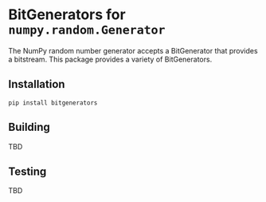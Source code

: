 # BitGenerators for `numpy.random.Generator`

The NumPy random number generator accepts a BitGenerator that provides
a bitstream. This package provides a variety of BitGenerators.


## Installation

`pip install bitgenerators`


## Building
TBD

## Testing
TBD
